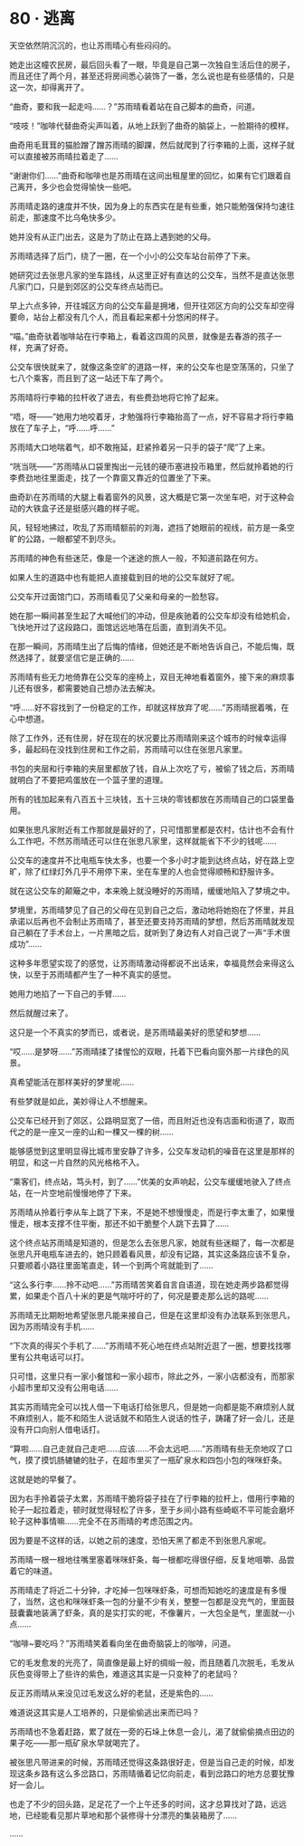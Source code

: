 # 80 · 逃离

天空依然阴沉沉的，也让苏雨晴心有些闷闷的。

她走出这幢农民房，最后回头看了一眼，毕竟是自己第一次独自生活后住的房子，而且还住了两个月，甚至还将房间悉心装饰了一番，怎么说也是有些感情的，只是这一次，却得离开了。

“曲奇，要和我一起走吗……？”苏雨晴看着站在自己脚本的曲奇，问道。

“吱吱！”咖啡代替曲奇尖声叫着，从地上跃到了曲奇的脑袋上，一脸期待的模样。

曲奇用毛茸茸的猫脸蹭了蹭苏雨晴的脚踝，然后就爬到了行李箱的上面，这样子就可以直接被苏雨晴拉着走了……

“谢谢你们……”曲奇和咖啡也是苏雨晴在这间出租屋里的回忆，如果有它们跟着自己离开，多少也会觉得愉快一些吧。

苏雨晴走路的速度并不快，因为身上的东西实在是有些重，她只能勉强保持匀速往前走，那速度不比乌龟快多少。

她并没有从正门出去，这是为了防止在路上遇到她的父母。

苏雨晴选择了后门，绕了一圈，在一个小小的公交车站台前停了下来。

她研究过去张思凡家的坐车路线，从这里正好有直达的公交车，当然不是直达张思凡家门口，只是到郊区的公交车终点站而已。

早上六点多钟，开往城区方向的公交车最是拥堵，但开往郊区方向的公交车却空得要命，站台上都没有几个人，而且看起来都十分悠闲的样子。

“喵。”曲奇驮着咖啡站在行李箱上，看着这四周的风景，就像是去春游的孩子一样，充满了好奇。

公交车很快就来了，就像这条空旷的道路一样，来的公交车也是空荡荡的，只坐了七八个乘客，而且到了这一站还下车了两个。

苏雨晴将行李箱的拉杆收了进去，有些费劲地将它拎了起来。

“唔，呀——”她用力地咬着牙，才勉强将行李箱抬高了一点，好不容易才将行李箱放在了车子上，“呼……呼……”

苏雨晴大口地喘着气，却不敢拖延，赶紧拎着另一只手的袋子“爬”了上来。

“咣当咣——”苏雨晴从口袋里掏出一元钱的硬币塞进投币箱里，然后就拎着她的行李费劲地往里面走，找了一个靠窗又靠近的位置坐了下来。

曲奇趴在苏雨晴的大腿上看着窗外的风景，这大概是它第一次坐车吧，对于这种会动的大铁盒子还是挺感兴趣的样子呢。

风，轻轻地拂过，吹乱了苏雨晴额前的刘海，遮挡了她眼前的视线，前方是一条空旷的公路，一眼都望不到尽头。

苏雨晴的神色有些迷茫，像是一个迷途的旅人一般，不知道前路在何方。

如果人生的道路中也有能把人直接载到目的地的公交车就好了呢。

公交车开过面馆门口，苏雨晴看见了父亲和母亲的一脸愁容。

她在那一瞬间甚至生起了大喊他们的冲动，但是疾驰着的公交车却没有给她机会，飞快地开过了这段路口，面馆远远地落在后面，直到消失不见。

在那一瞬间，苏雨晴生出了后悔的情绪，但她还是不断地告诉自己，不能后悔，既然选择了，就要坚信它是正确的……

苏雨晴有些无力地倚靠在公交车的座椅上，双目无神地看着窗外，接下来的麻烦事儿还有很多，都需要她自己想办法去解决。

“呼……好不容找到了一份稳定的工作，却就这样放弃了呢……”苏雨晴抿着嘴，在心中想道。

除了工作外，还有住房，好在现在的状况要比苏雨晴刚来这个城市的时候幸运得多，最起码在没找到住房和工作之前，苏雨晴可以住在张思凡家里。

书包的夹层和行李箱的夹层里都放了钱，自从上次吃了亏，被偷了钱之后，苏雨晴就明白了不要把鸡蛋放在一个篮子里的道理。

所有的钱加起来有八百五十三块钱，五十三块的零钱都放在苏雨晴自己的口袋里备用。

如果张思凡家附近有工作那就是最好的了，只可惜那里都是农村，估计也不会有什么工作吧，不然苏雨晴还可以住在张思凡家里，这样就能省下不少的钱呢……

公交车的速度并不比电瓶车快太多，也要一个多小时才能到达终点站，好在路上空旷，除了红绿灯外几乎不用停下来，坐在车里的人也会觉得顺畅和舒服许多。

就在这公交车的颠簸之中，本来晚上就没睡好的苏雨晴，缓缓地陷入了梦境之中。

梦境里，苏雨晴梦见了自己的父母在见到自己之后，激动地将她抱在了怀里，并且承诺以后再也不会制止苏雨晴了，甚至还要支持苏雨晴的梦想，然后苏雨晴就发现自己躺在了手术台上，一片黑暗之后，就听到了身边有人对自己说了一声“手术很成功”……

这种多年愿望实现了的感觉，让苏雨晴激动得都说不出话来，幸福竟然会来得这么快，以至于苏雨晴都产生了一种不真实的感觉。

她用力地掐了一下自己的手臂……

然后就醒过来了。

这只是一个不真实的梦而已，或者说，是苏雨晴最美好的愿望和梦想……

“哎……是梦呀……”苏雨晴揉了揉惺忪的双眼，托着下巴看向窗外那一片绿色的风景。

真希望能活在那样美好的梦里呢……

有些梦就是如此，美妙得让人不想醒来。

公交车已经开到了郊区，公路明显宽了一倍，而且附近也没有店面和街道了，取而代之的是一座又一座的山和一棵又一棵的树……

能够感觉到这里明显得比城市里安静了许多，公交车发动机的噪音在这里是那样的明显，和这一片自然的风光格格不入。

“乘客们，终点站，笃头村，到了……”优美的女声响起，公交车缓缓地驶入了终点站，在一片空地前慢慢地停了下来。

苏雨晴从拎着行李从车上跳了下来，不是她不想慢慢走，而是行李太重了，如果慢慢走，根本支撑不住平衡，那还不如干脆整个人跳下去算了……

这个终点站苏雨晴是知道的，但是怎么去张思凡家，她就有些迷糊了，每一次都是张思凡开电瓶车进去的，她只顾着看风景，却没有记路，其实这条路应该不复杂，只要顺着小路往里面笔直走，转一个到两个弯就能到了……

“这么多行李……拎不动吧……”苏雨晴苦笑着自言自语道，现在她走两步路都觉得累，如果走个百八十米的更是气喘吁吁的了，何况是要走那么远的路呢……

苏雨晴无比期盼地希望张思凡能来接自己，但是在这里却没有办法联系到张思凡，因为苏雨晴没有手机……

“下次真的得买个手机了……”苏雨晴不死心地在终点站附近逛了一圈，想要找找哪里有公共电话可以打。

只可惜，这里只有一家小餐馆和一家小超市，除此之外，一家小店都没有，而那家小超市里却又没有公用电话……

其实苏雨晴完全可以找人借一下电话打给张思凡，但是她一向都是能不麻烦别人就不麻烦别人，能不和陌生人说话就不和陌生人说话的性子，踌躇了好一会儿，还是没有开口向别人借电话打。

“算啦……自己走就自己走吧……应该……不会太远吧……”苏雨晴有些无奈地叹了口气，摸了摸饥肠辘辘的肚子，在超市里买了一瓶矿泉水和四包小包的咪咪虾条。

这就是她的早餐了。

因为右手拎着袋子太累，苏雨晴干脆将袋子挂在了行李箱的拉杆上，借用行李箱的轮子一起拉着走，顿时就觉得轻松了许多，至于乡间小路有些崎岖不平可能会磨坏轮子这种事情嘛……完全不在苏雨晴的考虑范围之内。

因为要是不这样的话，以她之前的速度，恐怕天黑了都走不到张思凡家呢。

苏雨晴一根一根地往嘴里塞着咪咪虾条，每一根都吃得很仔细，反复地咀嚼、品尝着它的味道。

苏雨晴走了将近二十分钟，才吃掉一包咪咪虾条，可想而知她吃的速度是有多慢了，当然，这也和咪咪虾条一包的分量不少有关，整整一包都是没充气的，里面鼓鼓囊囊地装满了虾条，真的是实打实的呢，不像薯片，一大包全是气，里面就一小点……

“咖啡~要吃吗？”苏雨晴笑着看向坐在曲奇脑袋上的咖啡，问道。

它的毛发愈发的光亮了，简直像是最上好的绸缎一般，而且随着几次脱毛，毛发从灰色变得带上了些许的紫色，难道这其实是一只变种了的老鼠吗？

反正苏雨晴从来没见过毛发这么好的老鼠，还是紫色的……

难道说这其实是人工培养的，只是偷偷逃出来而已吗？

苏雨晴也不急着赶路，累了就在一旁的石垛上休息一会儿，渴了就偷偷摘点田边的果子吃——那一瓶矿泉水早就喝完了。

被张思凡带进来的时候，苏雨晴还觉得这条路很好走，但是当自己走的时候，却发现这条乡路有这么多岔路口，苏雨晴循着记忆向前走，看到岔路口的地方总要犹豫好一会儿。

也走了不少的回头路，足足花了一个上午还多的时间，这才总算找对了路，远远地，已经能看见那片草地和那个装修得十分漂亮的集装箱房了……

……

